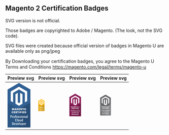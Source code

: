 Magento 2 Certification Badges
---

SVG version is not official.

Those badges are copyrighted to Adobe / Magento. (The look, not the SVG code). 

SVG files were created because official version of badges in Magento U are available only as png/jpeg

By Downloading your certiﬁcation badges, you agree to the Magento U Terms and Conditions https://magento.com/legal/terms/magento-u


 Preview svg | Preview svg | Preview svg | Preview svg 
--| -- | -- | --
![Cloud](./m2cert-prof-cloud.svg) | ![Cloud](./m2cert-prof-dev.svg) | ![Cloud](./m2cert-prof-js.svg) | ![Cloud](./m2cert-prof-frontend.svg)
